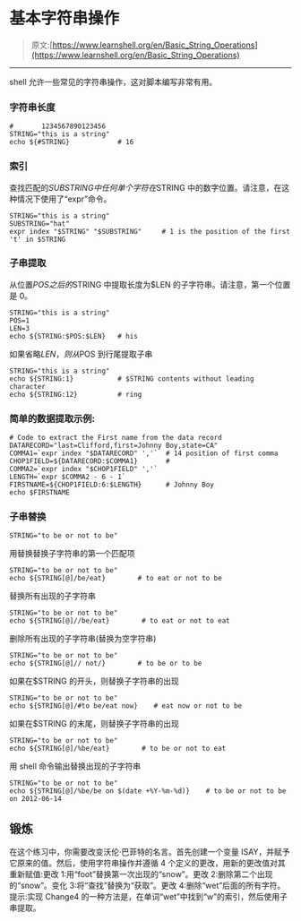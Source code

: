 # 基本字符串操作

> 原文:[https://www.learnshell.org/en/Basic_String_Operations](https://www.learnshell.org/en/Basic_String_Operations)

* * *

shell 允许一些常见的字符串操作，这对脚本编写非常有用。

### 字符串长度

```
#       1234567890123456
STRING="this is a string"
echo ${#STRING}            # 16 
```

### 索引

查找匹配的$SUBSTRING 中任何单个字符在$STRING 中的数字位置。请注意，在这种情况下使用了“expr”命令。

```
STRING="this is a string"
SUBSTRING="hat"
expr index "$STRING" "$SUBSTRING"     # 1 is the position of the first 't' in $STRING 
```

### 子串提取

从位置$POS 之后的$STRING 中提取长度为$LEN 的子字符串。请注意，第一个位置是 0。

```
STRING="this is a string"
POS=1
LEN=3
echo ${STRING:$POS:$LEN}   # his 
```

如果省略$LEN，则从$POS 到行尾提取子串

```
STRING="this is a string"
echo ${STRING:1}           # $STRING contents without leading character
echo ${STRING:12}          # ring 
```

### 简单的数据提取示例:

```
# Code to extract the First name from the data record
DATARECORD="last=Clifford,first=Johnny Boy,state=CA"
COMMA1=`expr index "$DATARECORD" ','`  # 14 position of first comma
CHOP1FIELD=${DATARECORD:$COMMA1}       #
COMMA2=`expr index "$CHOP1FIELD" ','`
LENGTH=`expr $COMMA2 - 6 - 1`
FIRSTNAME=${CHOP1FIELD:6:$LENGTH}      # Johnny Boy
echo $FIRSTNAME 
```

### 子串替换

```
STRING="to be or not to be" 
```

用替换替换子字符串的第一个匹配项

```
STRING="to be or not to be"
echo ${STRING[@]/be/eat}        # to eat or not to be 
```

替换所有出现的子字符串

```
STRING="to be or not to be"
echo ${STRING[@]//be/eat}        # to eat or not to eat 
```

删除所有出现的子字符串(替换为空字符串)

```
STRING="to be or not to be"
echo ${STRING[@]// not/}        # to be or to be 
```

如果在$STRING 的开头，则替换子字符串的出现

```
STRING="to be or not to be"
echo ${STRING[@]/#to be/eat now}    # eat now or not to be 
```

如果在$STRING 的末尾，则替换子字符串的出现

```
STRING="to be or not to be"
echo ${STRING[@]/%be/eat}        # to be or not to eat 
```

用 shell 命令输出替换出现的子字符串

```
STRING="to be or not to be"
echo ${STRING[@]/%be/be on $(date +%Y-%m-%d)}    # to be or not to be on 2012-06-14 
```

## 锻炼

在这个练习中，你需要改变沃伦·巴菲特的名言。首先创建一个变量 ISAY，并赋予它原来的值。然后，使用字符串操作并遵循 4 个定义的更改，用新的更改值对其重新赋值:更改 1:用“foot”替换第一次出现的“snow”。更改 2:删除第二个出现的“snow”。变化 3:将“查找”替换为“获取”。更改 4:删除“wet”后面的所有字符。提示:实现 Change4 的一种方法是，在单词“wet”中找到“w”的索引，然后使用子串提取。